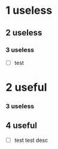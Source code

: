 # 1 useless
## 2 useless
### 3 useless
- [ ] test
# 2 useful
### 3 useless
## 4 useful
- [ ] test
  test
  desc


